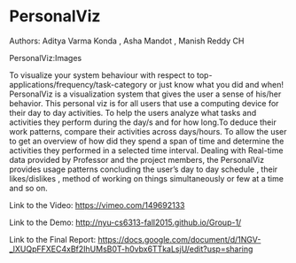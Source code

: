 # PersonalViz

Authors: Aditya Varma Konda , Asha Mandot , Manish Reddy CH

PersonalViz:Images

To visualize your system behaviour with respect to top-applications/frequency/task-category or just know what you did and when!
PersonalViz is a visualization system that gives the user a sense of his/her behavior. This personal viz is for all users that use a computing device for their day to day activities. To help the users analyze what tasks and activities they perform during the day/s and for how long.To deduce their work patterns, compare their activities across days/hours.
To allow the user to get an overview of how did they spend a span of time and determine the activities they performed in a selected time interval.
Dealing with Real-time data provided by Professor and the project members, the PersonalViz provides usage patterns concluding the user’s day to day schedule , their likes/dislikes , method of working on things simultaneously or few at a time and so on.


Link to the Video:
https://vimeo.com/149692133

Link to the Demo:
http://nyu-cs6313-fall2015.github.io/Group-1/


Link to the Final Report:
https://docs.google.com/document/d/1NGV-_lXUQpFFXEC4xBf2IhUMsB0T-h0vbx6TTkaLsjU/edit?usp=sharing


